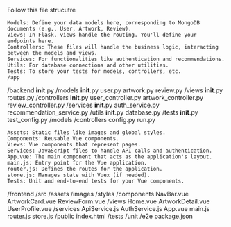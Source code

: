 Follow this file strucutre

    Models: Define your data models here, corresponding to MongoDB documents (e.g., User, Artwork, Review).
    Views: In Flask, views handle the routing. You'll define your endpoints here.
    Controllers: These files will handle the business logic, interacting between the models and views.
    Services: For functionalities like authentication and recommendations.
    Utils: For database connections and other utilities.
    Tests: To store your tests for models, controllers, etc.
    /app
/backend
__init__.py
        /models
            __init__.py
            user.py
            artwork.py
            review.py
        /views
            __init__.py
            routes.py
        /controllers
            __init__.py
            user_controller.py
            artwork_controller.py
            review_controller.py
        /services
            __init__.py
            auth_service.py
            recommendation_service.py
        /utils
            __init__.py
            database.py
    /tests
        __init__.py
        test_config.py
        /models
        /controllers
    config.py
    run.py




    Assets: Static files like images and global styles.
    Components: Reusable Vue components.
    Views: Vue components that represent pages.
    Services: JavaScript files to handle API calls and authentication.
    App.vue: The main component that acts as the application's layout.
    main.js: Entry point for the Vue application.
    router.js: Defines the routes for the application.
    store.js: Manages state with Vuex (if needed).
    Tests: Unit and end-to-end tests for your Vue components.
/frontend
    /src
        /assets
            /images
            /styles
        /components
            NavBar.vue
            ArtworkCard.vue
            ReviewForm.vue
        /views
            Home.vue
            ArtworkDetail.vue
            UserProfile.vue
        /services
            ApiService.js
            AuthService.js
        App.vue
        main.js
        router.js
        store.js
    /public
        index.html
    /tests
        /unit
        /e2e
    package.json
